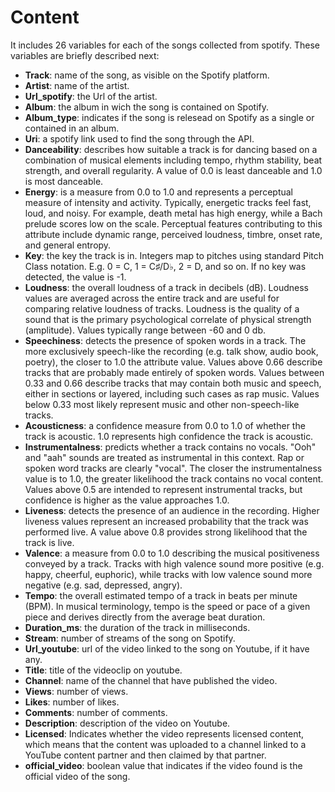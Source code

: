 # Content
It includes 26 variables for each of the songs collected from spotify. These variables are briefly described next:
- **Track**: name of the song, as visible on the Spotify platform.
- **Artist**: name of the artist.
- **Url_spotify**: the Url of the artist.
- **Album**: the album in wich the song is contained on Spotify.
- **Album_type**: indicates if the song is relesead on Spotify as a single or contained in an album.
- **Uri**: a spotify link used to find the song through the API.
- **Danceability**:  describes how suitable a track is for dancing based on a combination of musical elements including tempo, rhythm stability, beat strength, and overall regularity. A value of 0.0 is least danceable and 1.0 is most danceable.
- **Energy**:  is a measure from 0.0 to 1.0 and represents a perceptual measure of intensity and activity. Typically, energetic tracks feel fast, loud, and noisy. For example, death metal has high energy, while a Bach prelude scores low on the scale. Perceptual features contributing to this attribute include dynamic range, perceived loudness, timbre, onset rate, and general entropy.
- **Key**: the key the track is in. Integers map to pitches using standard Pitch Class notation. E.g. 0 = C, 1 = C♯/D♭, 2 = D, and so on. If no key was detected, the value is -1.
- **Loudness**: the overall loudness of a track in decibels (dB). Loudness values are averaged across the entire track and are useful for comparing relative loudness of tracks. Loudness is the quality of a sound that is the primary psychological correlate of physical strength (amplitude). Values typically range between -60 and 0 db.
- **Speechiness**: detects the presence of spoken words in a track. The more exclusively speech-like the recording (e.g. talk show, audio book, poetry), the closer to 1.0 the attribute value. Values above 0.66 describe tracks that are probably made entirely of spoken words. Values between 0.33 and 0.66 describe tracks that may contain both music and speech, either in sections or layered, including such cases as rap music. Values below 0.33 most likely represent music and other non-speech-like tracks.
- **Acousticness**: a confidence measure from 0.0 to 1.0 of whether the track is acoustic. 1.0 represents high confidence the track is acoustic.
- **Instrumentalness**: predicts whether a track contains no vocals. "Ooh" and "aah" sounds are treated as instrumental in this context. Rap or spoken word tracks are clearly "vocal". The closer the instrumentalness value is to 1.0, the greater likelihood the track contains no vocal content. Values above 0.5 are intended to represent instrumental tracks, but confidence is higher as the value approaches 1.0.
- **Liveness**: detects the presence of an audience in the recording. Higher liveness values represent an increased probability that the track was performed live. A value above 0.8 provides strong likelihood that the track is live.
- **Valence**: a measure from 0.0 to 1.0 describing the musical positiveness conveyed by a track. Tracks with high valence sound more positive (e.g. happy, cheerful, euphoric), while tracks with low valence sound more negative (e.g. sad, depressed, angry).
- **Tempo**: the overall estimated tempo of a track in beats per minute (BPM). In musical terminology, tempo is the speed or pace of a given piece and derives directly from the average beat duration.
- **Duration_ms**: the duration of the track in milliseconds.
- **Stream**: number of streams of the song on Spotify.
- **Url_youtube**: url of the video linked to the song on Youtube, if it have any.
- **Title**: title of the videoclip on youtube.
- **Channel**: name of the channel that have published the video.
- **Views**: number of views.
- **Likes**: number of likes.
- **Comments**: number of comments.
- **Description**: description of the video on Youtube.
- **Licensed**: Indicates whether the video represents licensed content, which means that the content was uploaded to a channel linked to a YouTube content partner and then claimed by that partner.
- **official_video**: boolean value that indicates if the video found is the official video of the song.
